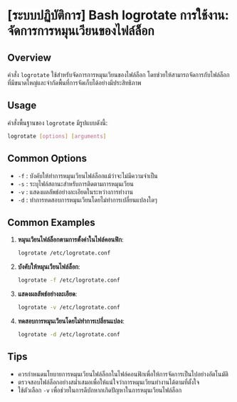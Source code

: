 # [ระบบปฏิบัติการ] Bash logrotate การใช้งาน: จัดการการหมุนเวียนของไฟล์ล็อก

## Overview
คำสั่ง `logrotate` ใช้สำหรับจัดการการหมุนเวียนของไฟล์ล็อก โดยช่วยให้สามารถจัดการกับไฟล์ล็อกที่มีขนาดใหญ่และจำกัดพื้นที่การจัดเก็บได้อย่างมีประสิทธิภาพ

## Usage
คำสั่งพื้นฐานของ `logrotate` มีรูปแบบดังนี้:
```bash
logrotate [options] [arguments]
```

## Common Options
- `-f` : บังคับให้ทำการหมุนเวียนไฟล์ล็อกแม้ว่าจะไม่มีความจำเป็น
- `-s` : ระบุไฟล์สถานะสำหรับการติดตามการหมุนเวียน
- `-v` : แสดงผลลัพธ์อย่างละเอียดในระหว่างการทำงาน
- `-d` : ทำการทดสอบการหมุนเวียนโดยไม่ทำการเปลี่ยนแปลงใดๆ

## Common Examples
1. **หมุนเวียนไฟล์ล็อกตามการตั้งค่าในไฟล์คอนฟิก**:
   ```bash
   logrotate /etc/logrotate.conf
   ```

2. **บังคับให้หมุนเวียนไฟล์ล็อก**:
   ```bash
   logrotate -f /etc/logrotate.conf
   ```

3. **แสดงผลลัพธ์อย่างละเอียด**:
   ```bash
   logrotate -v /etc/logrotate.conf
   ```

4. **ทดสอบการหมุนเวียนโดยไม่ทำการเปลี่ยนแปลง**:
   ```bash
   logrotate -d /etc/logrotate.conf
   ```

## Tips
- ควรกำหนดนโยบายการหมุนเวียนไฟล์ล็อกในไฟล์คอนฟิกเพื่อให้การจัดการเป็นไปอย่างอัตโนมัติ
- ตรวจสอบไฟล์ล็อกอย่างสม่ำเสมอเพื่อให้แน่ใจว่าการหมุนเวียนทำงานได้ตามที่ตั้งใจ
- ใช้ตัวเลือก `-v` เพื่อช่วยในการดีบักหากเกิดปัญหาในการหมุนเวียนไฟล์ล็อก